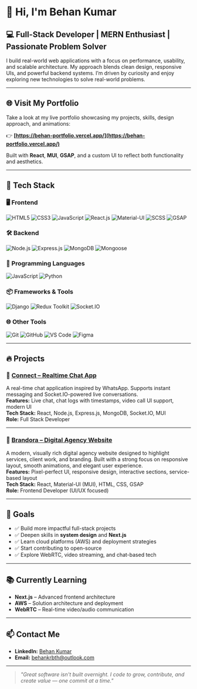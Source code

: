 # 👋 Hi, I'm Behan Kumar  
## 💻 Full-Stack Developer | MERN Enthusiast | Passionate Problem Solver

I build real-world web applications with a focus on performance, usability, and scalable architecture. My approach blends clean design, responsive UIs, and powerful backend systems. I’m driven by curiosity and enjoy exploring new technologies to solve real-world problems.

---

## 🌐 Visit My Portfolio

Take a look at my live portfolio showcasing my projects, skills, design approach, and animations:

👉 **[https://behan-portfolio.vercel.app/](https://behan-portfolio.vercel.app/)**

Built with **React**, **MUI**, **GSAP**, and a custom UI to reflect both functionality and aesthetics.

---

## 🚀 Tech Stack

### 🖥️ Frontend
![HTML5](https://img.shields.io/badge/HTML5-E34F26?style=flat-square&logo=html5&logoColor=white)
![CSS3](https://img.shields.io/badge/CSS3-1572B6?style=flat-square&logo=css3&logoColor=white)
![JavaScript](https://img.shields.io/badge/JavaScript-F7DF1E?style=flat-square&logo=javascript&logoColor=black)
![React.js](https://img.shields.io/badge/React-61DAFB?style=flat-square&logo=react&logoColor=black)
![Material-UI](https://img.shields.io/badge/MUI-007FFF?style=flat-square&logo=mui&logoColor=white)
![SCSS](https://img.shields.io/badge/SCSS-CC6699?style=flat-square&logo=sass&logoColor=white)
![GSAP](https://img.shields.io/badge/GSAP-88CE02?style=flat-square&logo=greensock&logoColor=white)

### 🛠️ Backend
![Node.js](https://img.shields.io/badge/Node.js-339933?style=flat-square&logo=node.js&logoColor=white)
![Express.js](https://img.shields.io/badge/Express.js-000000?style=flat-square&logo=express&logoColor=white)
![MongoDB](https://img.shields.io/badge/MongoDB-47A248?style=flat-square&logo=mongodb&logoColor=white)
![Mongoose](https://img.shields.io/badge/Mongoose-880000?style=flat-square&logo=mongoose&logoColor=white)

### 🧠 Programming Languages
![JavaScript](https://img.shields.io/badge/JavaScript-F7DF1E?style=flat-square&logo=javascript&logoColor=black)
![Python](https://img.shields.io/badge/Python-3776AB?style=flat-square&logo=python&logoColor=white)

### 📦 Frameworks & Tools
![Django](https://img.shields.io/badge/Django-092E20?style=flat-square&logo=django&logoColor=white)
![Redux Toolkit](https://img.shields.io/badge/Redux_Toolkit-764ABC?style=flat-square&logo=redux&logoColor=white)
![Socket.IO](https://img.shields.io/badge/Socket.IO-010101?style=flat-square&logo=socket.io&logoColor=white)

### 🌐 Other Tools
![Git](https://img.shields.io/badge/Git-F05032?style=flat-square&logo=git&logoColor=white)
![GitHub](https://img.shields.io/badge/GitHub-181717?style=flat-square&logo=github&logoColor=white)
![VS Code](https://img.shields.io/badge/VS_Code-007ACC?style=flat-square&logo=visual-studio-code&logoColor=white)
![Figma](https://img.shields.io/badge/Figma-F24E1E?style=flat-square&logo=figma&logoColor=white)

---

## 🔥 Projects

### 💬 [Connect – Realtime Chat App](https://github.com/behan05/real-time-chat-app.git)
A real-time chat application inspired by WhatsApp. Supports instant messaging and Socket.IO-powered live conversations.  
**Features:** Live chat, chat logs with timestamps, video call UI support, modern UI  
**Tech Stack:** React, Node.js, Express.js, MongoDB, Socket.IO, MUI  
**Role:** Full Stack Developer

---

### 🎨 [Brandora – Digital Agency Website](https://brandora-agency.vercel.app/)
A modern, visually rich digital agency website designed to highlight services, client work, and branding. Built with a strong focus on responsive layout, smooth animations, and elegant user experience.  
**Features:** Pixel-perfect UI, responsive design, interactive sections, service-based layout  
**Tech Stack:** React, Material-UI (MUI), HTML, CSS, GSAP  
**Role:** Frontend Developer (UI/UX focused)


---

## 🎯 Goals

- ✅ Build more impactful full-stack projects  
- ✅ Deepen skills in **system design** and **Next.js**  
- ✅ Learn cloud platforms (AWS) and deployment strategies  
- ✅ Start contributing to open-source  
- ✅ Explore WebRTC, video streaming, and chat-based tech

---

## 📚 Currently Learning

- **Next.js** – Advanced frontend architecture  
- **AWS** – Solution architecture and deployment  
- **WebRTC** – Real-time video/audio communication  

---

## 📫 Contact Me

- **LinkedIn:** [Behan Kumar](https://www.linkedin.com/in/behan-kumar-25151b2ba/)  
- **Email:** [behankrbth@outlook.com](mailto:behankrbth@outlook.com)

---

> _"Great software isn't built overnight. I code to grow, contribute, and create value — one commit at a time."_  
